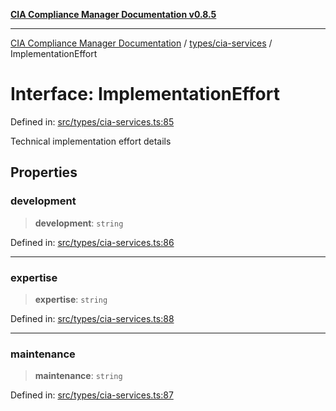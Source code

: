 [**CIA Compliance Manager Documentation v0.8.5**](../../../README.md)

***

[CIA Compliance Manager Documentation](../../../modules.md) / [types/cia-services](../README.md) / ImplementationEffort

# Interface: ImplementationEffort

Defined in: [src/types/cia-services.ts:85](https://github.com/Hack23/cia-compliance-manager/blob/3ae0301247f765ba03c8c0fe645db4718bb8af76/src/types/cia-services.ts#L85)

Technical implementation effort details

## Properties

### development

> **development**: `string`

Defined in: [src/types/cia-services.ts:86](https://github.com/Hack23/cia-compliance-manager/blob/3ae0301247f765ba03c8c0fe645db4718bb8af76/src/types/cia-services.ts#L86)

***

### expertise

> **expertise**: `string`

Defined in: [src/types/cia-services.ts:88](https://github.com/Hack23/cia-compliance-manager/blob/3ae0301247f765ba03c8c0fe645db4718bb8af76/src/types/cia-services.ts#L88)

***

### maintenance

> **maintenance**: `string`

Defined in: [src/types/cia-services.ts:87](https://github.com/Hack23/cia-compliance-manager/blob/3ae0301247f765ba03c8c0fe645db4718bb8af76/src/types/cia-services.ts#L87)
